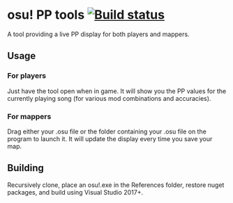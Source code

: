 # osu! PP tools [![Build status](https://ci.appveyor.com/api/projects/status/9wh7855bvj2dcyq7?svg=true)](https://ci.appveyor.com/project/HoLLy-HaCKeR/osu-pp-tools/build/artifacts)

A tool providing a live PP display for both players and mappers.

## Usage

### For players
Just have the tool open when in game. It will show you the PP values for the currently playing song (for various mod combinations and accuracies).

### For mappers
Drag either your .osu file or the folder containing your .osu file on the program to launch it. It will update the display every time you save your map.

## Building
Recursively clone, place an osu!.exe in the References folder, restore nuget packages, and build using Visual Studio 2017+.
